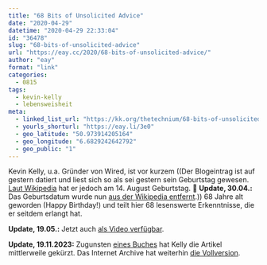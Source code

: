 ```yaml
---
title: "68 Bits of Unsolicited Advice"
date: "2020-04-29"
datetime: "2020-04-29 22:33:04"
id: "36478"
slug: "68-bits-of-unsolicited-advice"
url: "https://eay.cc/2020/68-bits-of-unsolicited-advice/"
author: "eay"
format: "link"
categories:
  - 0815
tags:
  - kevin-kelly
  - lebensweisheit
meta:
  - linked_list_url: "https://kk.org/thetechnium/68-bits-of-unsolicited-advice/"
  - yourls_shorturl: "https://eay.li/3e0"
  - geo_latitude: "50.973914205164"
  - geo_longitude: "6.6829242642792"
  - geo_public: "1"
---
```


Kevin Kelly, u.a. Gründer von Wired, ist vor kurzem ((Der Blogeintrag ist auf gestern datiert und liest sich so als sei gestern sein Geburtstag gewesen. [Laut Wikipedia](https://en.wikipedia.org/wiki/Kevin_Kelly_(editor)) hat er jedoch am 14. August Geburtstag. 🤔 **Update, 30.04.:** Das Geburtsdatum wurde nun [aus der Wikipedia entfernt](https://en.wikipedia.org/wiki/Special:MobileDiff/953965145).)) 68 Jahre alt geworden (Happy Birthday!) und teilt hier 68 lesenswerte Erkenntnisse, die er seitdem erlangt hat.

**Update, 19.05.:** Jetzt auch [als Video verfügbar](https://youtu.be/Zz70rcguxwk).

**Update, 19.11.2023:** Zugunsten [eines Buches](https://www.amazon.de/exec/obidos/ASIN/0593654528/eayznet-21) hat Kelly die Artikel mittlerweile gekürzt. Das Internet Archive hat weiterhin [die Vollversion](https://web.archive.org/web/20200502060229/https://kk.org/thetechnium/68-bits-of-unsolicited-advice/).
